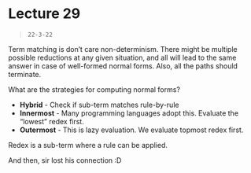 # Lecture 29

> `22-3-22`

Term matching is don’t care non-determinism. There might be multiple possible reductions at any given situation, and all will lead to the same answer in case of well-formed normal forms. Also, all the paths should terminate.

What are the strategies for computing normal forms? 

- **Hybrid** - Check if sub-term matches rule-by-rule
- **Innermost** - Many programming languages adopt this. Evaluate the “lowest” redex first.
- **Outermost** - This is lazy evaluation. We evaluate topmost redex first.

Redex is a sub-term where a rule can be applied.

And then, sir lost his connection :D
